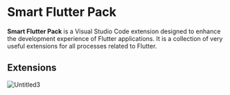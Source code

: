 # **Smart Flutter Pack**

**Smart Flutter Pack** is a Visual Studio Code extension designed to enhance the development experience of Flutter applications. It is a collection of very useful extensions for all processes related to Flutter.

## Extensions

![Untitled3](https://github.com/user-attachments/assets/c3d2ee35-da75-4a1a-9ea6-e74dc8e2a5f0)
